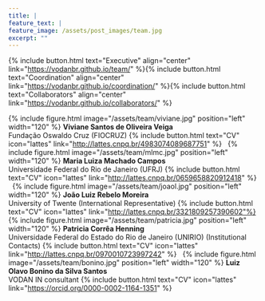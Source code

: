 ```yaml
---
title: |  
feature_text: |
feature_image: /assets/post_images/team.jpg
excerpt: ""
---
```


{% include button.html text="Executive" align="center" link="https://vodanbr.github.io/team/" %}{% include button.html text="Coordination" align="center" link="https://vodanbr.github.io/coordination/" %}{% include button.html text="Collaborators" align="center" link="https://vodanbr.github.io/collaborators/" %}


{% include figure.html image="/assets/team/viviane.jpg" position="left" width="120" %}
**Viviane Santos de Oliveira Veiga**\
Fundação Oswaldo Cruz (FIOCRUZ)
{% include button.html text="CV" icon="lattes" link="http://lattes.cnpq.br/4983074089687751" %}
&nbsp;
{% include figure.html image="/assets/team/mlmc.jpg" position="left" width="120" %}
**Maria Luiza Machado Campos**\
Universidade Federal do Rio de Janeiro (UFRJ)
{% include button.html text="CV" icon="lattes" link="http://lattes.cnpq.br/0659658820912418" %}
&nbsp;
{% include figure.html image="/assets/team/joaol.jpg" position="left" width="120" %}
**João Luiz Rebelo Moreira**\
University of Twente (International Representative)
{% include button.html text="CV" icon="lattes" link="http://lattes.cnpq.br/3321809257390602"%}
&nbsp;
{% include figure.html image="/assets/team/patricia.jpg" position="left" width="120" %}
**Patricia Corrêa Henning**\
Universidade Federal do Estado do Rio de Janeiro (UNIRIO) (Institutional Contacts)
{% include button.html text="CV" icon="lattes" link="http://lattes.cnpq.br/0970010723997242" %}
&nbsp;
{% include figure.html image="/assets/team/bonino.jpg" position="left" width="120" %}
**Luiz Olavo Bonino da Silva Santos**\
VODAN IN consultant
{% include button.html text="CV" icon="lattes" link="https://orcid.org/0000-0002-1164-1351" %}
&nbsp;